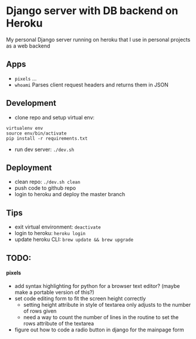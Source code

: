# Django server with DB backend on Heroku

My personal Django server running on heroku that I use in personal projects as a web backend

## Apps

- `pixels` ...
- `whoami` Parses client request headers and returns them in JSON

## Development

- clone repo and setup virtual env:
```
virtualenv env
source env/bin/activate
pip install -r requirements.txt
```
- run dev server: `./dev.sh`

## Deployment

- clean repo: `./dev.sh clean`
- push code to github repo
- login to heroku and deploy the master branch

## Tips

- exit virtual environment: `deactivate`
- login to heroku: `heroku login`
- update heroku CLI: `brew update && brew upgrade`

## TODO:

#### pixels
- add syntax highlighting for python for a browser text editor? (maybe make a portable version of this?)
- set code editing form to fit the screen height correctly
  - setting height attribute in style of textarea only adjusts to the number of rows given
  - need a way to count the number of lines in the routine to set the rows attribute of the textarea
- figure out how to code a radio button in django for the mainpage form